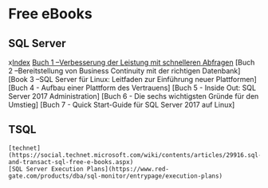 # Free eBooks
## SQL Server
   x[Index](https://info.microsoft.com/ww-thankyou-sql-server-technical-ebook-series.html?lcid=de-de)
    [Buch 1 –Verbesserung der Leistung mit schnelleren Abfragen](https://clouddamcdnprodep.azureedge.net/gdc/1660390/original?ocid=mkto_eml_em596290a1la1)
    [Buch 2 –Bereitstellung von Business Continuity mit der richtigen Datenbank]
    [Book 3 –SQL Server für Linux: Leitfaden zur Einführung neuer Plattformen]
    [Buch 4 - Aufbau einer Plattform des Vertrauens]
    [Buch 5 - Inside Out: SQL Server 2017 Administration]
    [Buch 6 - Die sechs wichtigsten Gründe für den Umstieg]
    [Buch 7 - Quick Start-Guide für SQL Server 2017 auf Linux]
## TSQL
    [technet](https://social.technet.microsoft.com/wiki/contents/articles/29916.sql-and-transact-sql-free-e-books.aspx)
    [SQL Server Execution Plans](https://www.red-gate.com/products/dba/sql-monitor/entrypage/execution-plans)
